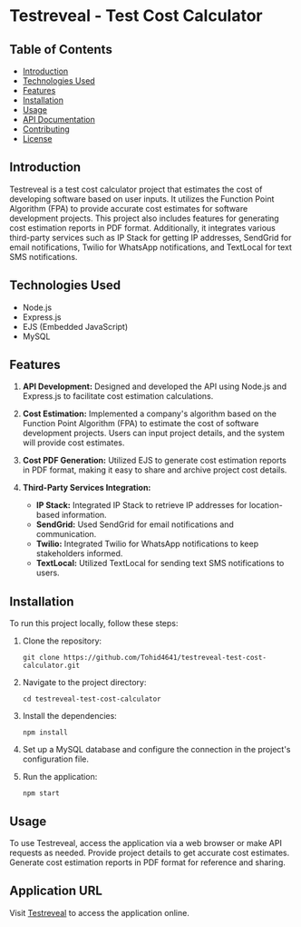 # Testreveal - Test Cost Calculator

## Table of Contents
- [Introduction](#introduction)
- [Technologies Used](#technologies-used)
- [Features](#features)
- [Installation](#installation)
- [Usage](#usage)
- [API Documentation](#api-documentation)
- [Contributing](#contributing)
- [License](#license)

## Introduction
Testreveal is a test cost calculator project that estimates the cost of developing software based on user inputs. It utilizes the Function Point Algorithm (FPA) to provide accurate cost estimates for software development projects. This project also includes features for generating cost estimation reports in PDF format. Additionally, it integrates various third-party services such as IP Stack for getting IP addresses, SendGrid for email notifications, Twilio for WhatsApp notifications, and TextLocal for text SMS notifications.

## Technologies Used
- Node.js
- Express.js
- EJS (Embedded JavaScript)
- MySQL

## Features
1. **API Development:** Designed and developed the API using Node.js and Express.js to facilitate cost estimation calculations.

2. **Cost Estimation:** Implemented a company's algorithm based on the Function Point Algorithm (FPA) to estimate the cost of software development projects. Users can input project details, and the system will provide cost estimates.

3. **Cost PDF Generation:** Utilized EJS to generate cost estimation reports in PDF format, making it easy to share and archive project cost details.

4. **Third-Party Services Integration:**
   - **IP Stack:** Integrated IP Stack to retrieve IP addresses for location-based information.
   - **SendGrid:** Used SendGrid for email notifications and communication.
   - **Twilio:** Integrated Twilio for WhatsApp notifications to keep stakeholders informed.
   - **TextLocal:** Utilized TextLocal for sending text SMS notifications to users.

## Installation
To run this project locally, follow these steps:

1. Clone the repository:
   ```
   git clone https://github.com/Tohid4641/testreveal-test-cost-calculator.git
   ```

2. Navigate to the project directory:
   ```
   cd testreveal-test-cost-calculator
   ```

3. Install the dependencies:
   ```
   npm install
   ```

4. Set up a MySQL database and configure the connection in the project's configuration file.

5. Run the application:
   ```
   npm start
   ```

## Usage
To use Testreveal, access the application via a web browser or make API requests as needed. Provide project details to get accurate cost estimates. Generate cost estimation reports in PDF format for reference and sharing.

## Application URL
Visit [Testreveal](https://testreveal.com/) to access the application online.

<!-- ## API Documentation
For detailed API documentation and usage examples, please refer to the [API Documentation](api-documentation.md) file in the project repository.

## Contributing
Contributions to this project are welcome. Please follow the [Contributing Guidelines](CONTRIBUTING.md) in the repository for more information.

## License
This project is licensed under the [MIT License](LICENSE). You are free to use, modify, and distribute this software as per the terms of the license. -->
